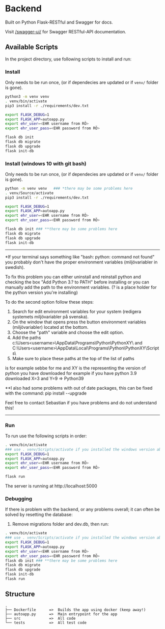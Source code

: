 # Backend
Built on Python Flask-RESTful and Swagger for docs.

Visit [/swagger-ui/](http://tddc88-company-2-2020.kubernetes-public.it.liu.se/swagger-ui/) for Swagger RESTful-API documentation.

## Available Scripts

In the project directory, use following scripts to install and run:

### Install
Only needs to be run once, (or if dependecies are updated or if `venv/` folder is gone).
```sh
python3 -m venv venv
. venv/bin/activate
pip3 install -r ./requirements/dev.txt

export FLASK_DEBUG=1
export FLASK_APP=autoapp.py
export ehr_user=<EHR username from RÖ>
export ehr_user_pass=<EHR password from RÖ>

flask db init
flask db migrate
flask db upgrade
flask init-db
```
### Install (windows 10 with git bash)
Only needs to be run once, (or if dependecies are updated or if `venv/` folder is gone).
```sh
python -m venv venv   ### *there may be some problems here
. venv/Source/activate
pip3 install -r ./requirements/dev.txt

export FLASK_DEBUG=1
export FLASK_APP=autoapp.py
export ehr_user=<EHR username from RÖ>
export ehr_user_pass=<EHR password from RÖ>

flask db init ### **there may be some problems here
flask db migrate
flask db upgrade
flask init-db
```
____________________________________________________________________________________________________________________________________________________

*If your terminal says something like "bash: python: command not found" you probably don't have the proper environment variables (miljövariabler in swedish).

To fix this problem you can either uninstall and reinstall python and checking the box "Add Python 3.? to PATH" before installing or you can manually add the path to the environment variables. (? is a place holder for the python version you're installing)

To do the second option follow these steps:
1. Search for edit environment variables for your system (redigera systemets miljövariabler på svenska).
2. On the window that opens press the button environment variables (miljövariabler) located at the bottom.
3. Choose the "path" variable and choose the edit option.
4. Add the paths c:\Users\<username>\AppData\Programs\Python\PythonXY\ and C:\Users\<username>\AppData\Local\Programs\Python\PythonXY\Scripts\
5. Make sure to place these paths at the top of the list of paths

<username> is for example sebbe for me and XY is the representing the version of python you have downloaded for example if you have python 3.9 downloaded X=3 and Y=9 => Python39

**I also had some problems with out of date packages, this can be fixed with the command: pip install --upgrade <packagename>

Feel free to contact Sebastian if you have problems and do not understand this!
____________________________________________________________________________________________________________________________________________________

### Run
To run use the following scripts in order:
```sh
. venv/bin/activate
### use . venv/Scripts/activate if you installed the windows version above
export FLASK_DEBUG=1
export FLASK_APP=autoapp.py
export ehr_user=<EHR username from RÖ>
export ehr_user_pass=<EHR password from RÖ>

flask run
```
The server is running at http://localhost:5000

### Debugging
If there is problem with the backend, or any problems overall; it can often be solved by resetting the database:
1. Remove migrations folder and dev.db, then run:
```sh
. venv/bin/activate
### use . venv/Scripts/activate if you installed the windows version above
export FLASK_DEBUG=1
export FLASK_APP=autoapp.py
export ehr_user=<EHR username from RÖ>
export ehr_user_pass=<EHR password from RÖ>
flask db init ### **there may be some problems here
flask db migrate
flask db upgrade
flask init-db
flask run
```

## Structure
```
.
├── Dockerfile      =>  Builds the app using docker (keep away!)
├── autoapp.py      =>  Main entrypoint for the app
├── src             =>  All code
└── tests           =>  All test code
